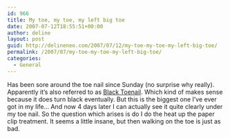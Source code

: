 ```yaml
---
id: 966
title: My toe, my toe, my left big toe
date: 2007-07-12T18:55:51+00:00
author: deline
layout: post
guid: http://delineneo.com/2007/07/12/my-toe-my-toe-my-left-big-toe/
permalink: /2007/07/my-toe-my-toe-my-left-big-toe/
categories:
  - General
---
```

Has been sore around the toe nail since Sunday (no surprise why really). Apparently it&#8217;s also referred to as [Black Toenail](http://walking.about.com/od/blisterfoot/a/blacktoenail.htm). Which kind of makes sense because it does turn black eventually. But this is the biggest one I&#8217;ve ever got in my life&#8230; And now 4 days later I can actually see it quite clearly under my toe nail. So the question which arises is do I do the heat up the paper clip treatment. It seems a little insane, but then walking on the toe is just as bad.